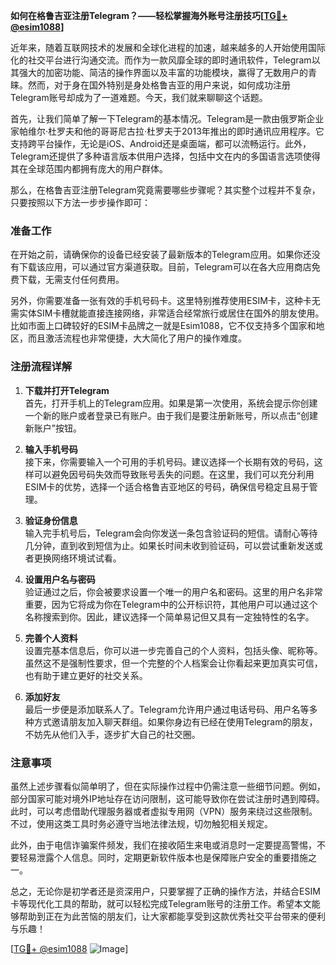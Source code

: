 **如何在格鲁吉亚注册Telegram？——轻松掌握海外账号注册技巧[[TG💪+ @esim1088](https://t.me/s/esim1088)]**

近年来，随着互联网技术的发展和全球化进程的加速，越来越多的人开始使用国际化的社交平台进行沟通交流。而作为一款风靡全球的即时通讯软件，Telegram以其强大的加密功能、简洁的操作界面以及丰富的功能模块，赢得了无数用户的青睐。然而，对于身在国外特别是身处格鲁吉亚的用户来说，如何成功注册Telegram账号却成为了一道难题。今天，我们就来聊聊这个话题。

首先，让我们简单了解一下Telegram的基本情况。Telegram是一款由俄罗斯企业家帕维尔·杜罗夫和他的哥哥尼古拉·杜罗夫于2013年推出的即时通讯应用程序。它支持跨平台操作，无论是iOS、Android还是桌面端，都可以流畅运行。此外，Telegram还提供了多种语言版本供用户选择，包括中文在内的多国语言选项使得其在全球范围内都拥有庞大的用户群体。

那么，在格鲁吉亚注册Telegram究竟需要哪些步骤呢？其实整个过程并不复杂，只要按照以下方法一步步操作即可：

### 准备工作

在开始之前，请确保你的设备已经安装了最新版本的Telegram应用。如果你还没有下载该应用，可以通过官方渠道获取。目前，Telegram可以在各大应用商店免费下载，无需支付任何费用。

另外，你需要准备一张有效的手机号码卡。这里特别推荐使用ESIM卡，这种卡无需实体SIM卡槽就能直接连接网络，非常适合经常旅行或居住在国外的朋友使用。比如市面上口碑较好的ESIM卡品牌之一就是Esim1088，它不仅支持多个国家和地区，而且激活流程也非常便捷，大大简化了用户的操作难度。

### 注册流程详解

1. **下载并打开Telegram**  
   首先，打开手机上的Telegram应用。如果是第一次使用，系统会提示你创建一个新的账户或者登录已有账户。由于我们是要注册新账号，所以点击“创建新账户”按钮。

2. **输入手机号码**  
   接下来，你需要输入一个可用的手机号码。建议选择一个长期有效的号码，这样可以避免因号码失效而导致账号丢失的问题。在这里，我们可以充分利用ESIM卡的优势，选择一个适合格鲁吉亚地区的号码，确保信号稳定且易于管理。

3. **验证身份信息**  
   输入完手机号后，Telegram会向你发送一条包含验证码的短信。请耐心等待几分钟，直到收到短信为止。如果长时间未收到验证码，可以尝试重新发送或者更换网络环境试试看。

4. **设置用户名与密码**  
   验证通过之后，你会被要求设置一个唯一的用户名和密码。这里的用户名非常重要，因为它将成为你在Telegram中的公开标识符，其他用户可以通过这个名称搜索到你。因此，建议选择一个简单易记但又具有一定独特性的名字。

5. **完善个人资料**  
   设置完基本信息后，你可以进一步完善自己的个人资料，包括头像、昵称等。虽然这不是强制性要求，但一个完整的个人档案会让你看起来更加真实可信，也有助于建立更好的社交关系。

6. **添加好友**  
   最后一步便是添加联系人了。Telegram允许用户通过电话号码、用户名等多种方式邀请朋友加入聊天群组。如果你身边有已经在使用Telegram的朋友，不妨先从他们入手，逐步扩大自己的社交圈。

### 注意事项

虽然上述步骤看似简单明了，但在实际操作过程中仍需注意一些细节问题。例如，部分国家可能对境外IP地址存在访问限制，这可能导致你在尝试注册时遇到障碍。此时，可以考虑借助代理服务器或者虚拟专用网（VPN）服务来绕过这些限制。不过，使用这类工具时务必遵守当地法律法规，切勿触犯相关规定。

此外，由于电信诈骗案件频发，我们在接收陌生来电或消息时一定要提高警惕，不要轻易泄露个人信息。同时，定期更新软件版本也是保障账户安全的重要措施之一。

总之，无论你是初学者还是资深用户，只要掌握了正确的操作方法，并结合ESIM卡等现代化工具的帮助，就可以轻松完成Telegram账号的注册工作。希望本文能够帮助到正在为此苦恼的朋友们，让大家都能享受到这款优秀社交平台带来的便利与乐趣！

[[TG💪+ @esim1088](https://t.me/s/esim1088) ![Image](https://i.postimg.cc/4NQfJmqS/Snipaste-2025-05-13-00-14-12.png)]